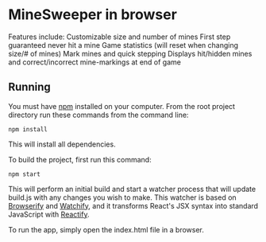# MineSweeper in browser

Features include:
	Customizable size and number of mines
	First step guaranteed never hit a mine
	Game statistics (will reset when changing size/# of mines)
	Mark mines and quick stepping
	Displays hit/hidden mines and correct/incorrect mine-markings at end of game


## Running

You must have [npm](https://www.npmjs.org/) installed on your computer.
From the root project directory run these commands from the command line:

    npm install

This will install all dependencies.

To build the project, first run this command:

    npm start

This will perform an initial build and start a watcher process that will update build.js with any changes you wish to make.  This watcher is based on [Browserify](http://browserify.org/) and [Watchify](https://github.com/substack/watchify), and it transforms React's JSX syntax into standard JavaScript with [Reactify](https://github.com/andreypopp/reactify).

To run the app, simply open the index.html file in a browser.